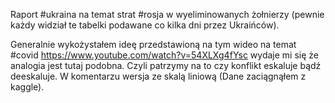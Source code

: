 Raport #ukraina na temat strat #rosja w wyeliminowanych żołnierzy (pewnie każdy widział te tabelki podawane co kilka dni przez Ukraińców).

Generalnie wykożystałem ideę przedstawioną na tym wideo na temat #covid https://www.youtube.com/watch?v=54XLXg4fYsc wydaje mi się że analogia jest tutaj podobna.
Czyli patrzymy na to czy konflikt eskaluje bądź deeskaluje.
W komentarzu wersja ze skalą liniową (Dane zaciągnąłem z kaggle).